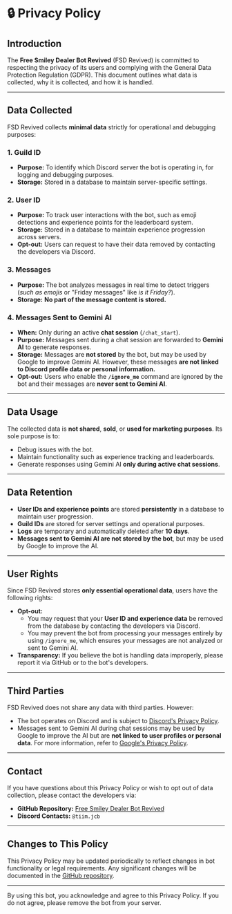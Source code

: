 # 🔒 Privacy Policy

## Introduction

The **Free Smiley Dealer Bot Revived** (FSD Revived) is committed to respecting the privacy of its users and complying with the General Data Protection Regulation (GDPR). This document outlines what data is collected, why it is collected, and how it is handled.

---

## Data Collected

FSD Revived collects **minimal data** strictly for operational and debugging purposes:

### 1. **Guild ID**  
   - **Purpose:** To identify which Discord server the bot is operating in, for logging and debugging purposes.  
   - **Storage:** Stored in a database to maintain server-specific settings. 

### 2. **User ID**  
   - **Purpose:** To track user interactions with the bot, such as emoji detections and experience points for the leaderboard system.  
   - **Storage:** Stored in a database to maintain experience progression across servers.  
   - **Opt-out:** Users can request to have their data removed by contacting the developers via Discord.  

### 3. **Messages**  
   - **Purpose:** The bot analyzes messages in real time to detect triggers (*such as emojis* or "Friday messages" like *is it Friday?*).  
   - **Storage:** **No part of the message content is stored.**  

### 4. **Messages Sent to Gemini AI**  
   - **When:** Only during an active **chat session** (`/chat_start`).  
   - **Purpose:** Messages sent during a chat session are forwarded to **Gemini AI** to generate responses.  
   - **Storage:** Messages are **not stored** by the bot, but may be used by Google to improve Gemini AI. However, these messages **are not linked to Discord profile data or personal information.**  
   - **Opt-out:** Users who enable the **`/ignore_me`** command are ignored by the bot and their messages are **never sent to Gemini AI**.

---

## Data Usage

The collected data is **not shared**, **sold**, or **used for marketing purposes**. Its sole purpose is to:  

- Debug issues with the bot.  
- Maintain functionality such as experience tracking and leaderboards.  
- Generate responses using Gemini AI **only during active chat sessions**.  

---

## Data Retention

- **User IDs and experience points** are stored **persistently** in a database to maintain user progression.  
- **Guild IDs** are stored for server settings and operational purposes.  
- **Logs** are temporary and automatically deleted after **10 days**.  
- **Messages sent to Gemini AI are not stored by the bot**, but may be used by Google to improve the AI.

---

## User Rights

Since FSD Revived stores **only essential operational data**, users have the following rights:  

- **Opt-out:**  
  - You may request that your **User ID and experience data** be removed from the database by contacting the developers via Discord.  
  - You may prevent the bot from processing your messages entirely by using `/ignore_me`, which ensures your messages are not analyzed or sent to Gemini AI.  
- **Transparency:** If you believe the bot is handling data improperly, please report it via GitHub or to the bot's developers.  

---

## Third Parties

FSD Revived does not share any data with third parties. However:  
- The bot operates on Discord and is subject to [Discord's Privacy Policy](https://discord.com/privacy).  
- Messages sent to Gemini AI during chat sessions may be used by Google to improve the AI but are **not linked to user profiles or personal data**. For more information, refer to [Google's Privacy Policy](https://policies.google.com/privacy).  

---

## Contact

If you have questions about this Privacy Policy or wish to opt out of data collection, please contact the developers via:  

- **GitHub Repository:** [Free Smiley Dealer Bot Revived](https://github.com/tiimjcb/freeSmileyDealerBotRevived)  
- **Discord Contacts:** `@tiim.jcb`  

---

## Changes to This Policy

This Privacy Policy may be updated periodically to reflect changes in bot functionality or legal requirements. Any significant changes will be documented in the [GitHub repository](https://github.com/tiimjcb/freeSmileyDealerBotRevived).  

---

By using this bot, you acknowledge and agree to this Privacy Policy. If you do not agree, please remove the bot from your server.